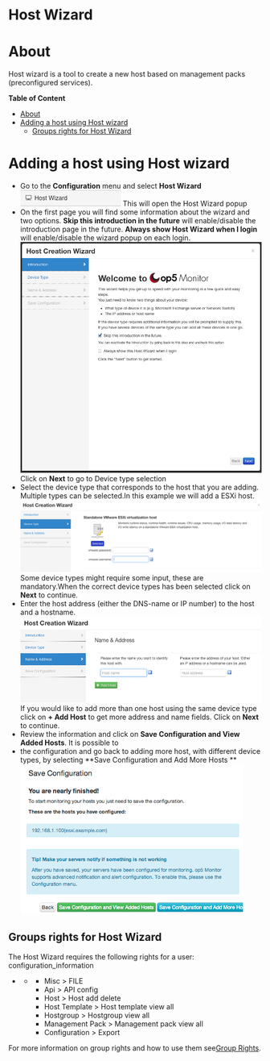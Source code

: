 # Host Wizard

# About

Host wizard is a tool to create a new host based on management packs (preconfigured services).

**Table of Content**

-   [About](#HostWizard-About)
-   [Adding a host using Host wizard](#HostWizard-AddingahostusingHostwizard)
    -   [Groups rights for Host Wizard](#HostWizard-GroupsrightsforHostWizard)

# Adding a host using Host wizard

-   Go to the **Configuration** menu and select **Host Wizard** 
    ![](attachments/16482397/16679325.png)
    This will open the Host Wizard popup
-   On the first page you will find some information about the wizard and two options. **Skip this introduction in the future** will enable/disable the introduction page in the future. **Always show Host Wizard when I login** will enable/disable the wizard popup on each login.
    ![](attachments/16482397/16679324.png)
    Click on **Next** to go to Device type selection
-   Select the device type that corresponds to the host that you are adding. Multiple types can be selected.In this example we will add a ESXi host.
    ![](attachments/16482397/16679326.png)
    Some device types might require some input, these are mandatory.When the correct device types has been selected click on **Next** to continue.
-   Enter the host address (either the DNS-name or IP number) to the host and a hostname.
    ![](attachments/16482397/16679329.png)
    If you would like to add more than one host using the same device type click on **+ Add Host** to get more address and name fields. Click on **Next** to continue.
-   Review the information and click on **Save Configuration and View Added Hosts**. It is possible to
-   the configuration and go back to adding more host, with different device types, by selecting **Save Configuration and Add More Hosts
    ** ![](attachments/16482397/16679323.png)

## Groups rights for Host Wizard

The Host Wizard requires the following rights for a user:
 configuration\_information

-   -   -   Misc \> FILE
        -   Api \> API config
        -   Host \> Host add delete
        -   Host Template \> Host template view all
        -   Hostgroup \> Hostgroup view all
        -   Management Pack \> Management pack view all
        -   Configuration \> Export

For more information on group rights and how to use them see[Group Rights](Authorization_16482400.html#Authorization-group_rights).

